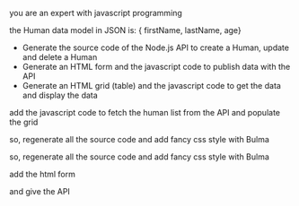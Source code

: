 
you are an expert with javascript programming 

the Human data model in JSON is:
{ firstName, lastName, age}

- Generate the source code of the Node.js API to create a Human, update and delete a Human
- Generate an HTML form and the javascript code to publish data with the API
- Generate an HTML grid (table) and the javascript code to get the data and display the data


add the javascript code to fetch the human list from the API and populate the grid

so, regenerate all the source code and add fancy css style with Bulma


so, regenerate all the source code and add fancy css style with Bulma

add the html form

and give the API